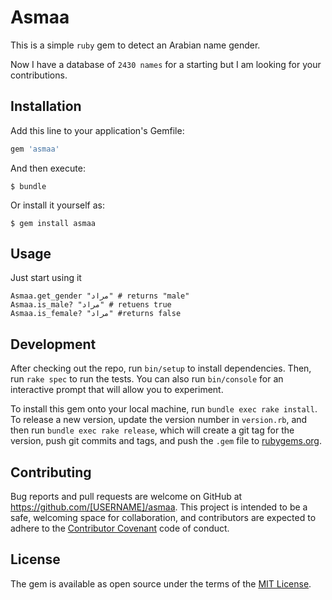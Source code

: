 # Asmaa

This is a simple `ruby` gem to detect an Arabian name gender.

Now I have a database of `2430 names` for a starting but I am looking for your contributions.

## Installation

Add this line to your application's Gemfile:

```ruby
gem 'asmaa'
```

And then execute:

    $ bundle

Or install it yourself as:

    $ gem install asmaa

## Usage

Just start using it

    Asmaa.get_gender "مراد" # returns "male"
    Asmaa.is_male? "مراد" # retuens true
    Asmaa.is_female? "مراد" #returns false
    
## Development

After checking out the repo, run `bin/setup` to install dependencies. Then, run `rake spec` to run the tests. You can also run `bin/console` for an interactive prompt that will allow you to experiment.

To install this gem onto your local machine, run `bundle exec rake install`. To release a new version, update the version number in `version.rb`, and then run `bundle exec rake release`, which will create a git tag for the version, push git commits and tags, and push the `.gem` file to [rubygems.org](https://rubygems.org).

## Contributing

Bug reports and pull requests are welcome on GitHub at https://github.com/[USERNAME]/asmaa. This project is intended to be a safe, welcoming space for collaboration, and contributors are expected to adhere to the [Contributor Covenant](http://contributor-covenant.org) code of conduct.


## License

The gem is available as open source under the terms of the [MIT License](http://opensource.org/licenses/MIT).

